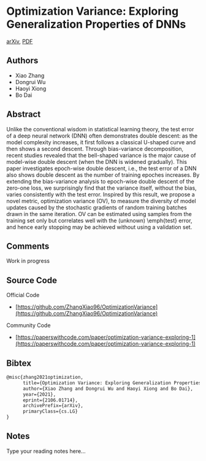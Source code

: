 
# Optimization Variance: Exploring Generalization Properties of DNNs

[arXiv](https://arxiv.org/abs/2106.01714), [PDF](https://arxiv.org/pdf/2106.01714.pdf)

## Authors

- Xiao Zhang
- Dongrui Wu
- Haoyi Xiong
- Bo Dai

## Abstract

Unlike the conventional wisdom in statistical learning theory, the test error of a deep neural network (DNN) often demonstrates double descent: as the model complexity increases, it first follows a classical U-shaped curve and then shows a second descent. Through bias-variance decomposition, recent studies revealed that the bell-shaped variance is the major cause of model-wise double descent (when the DNN is widened gradually). This paper investigates epoch-wise double descent, i.e., the test error of a DNN also shows double descent as the number of training epoches increases. By extending the bias-variance analysis to epoch-wise double descent of the zero-one loss, we surprisingly find that the variance itself, without the bias, varies consistently with the test error. Inspired by this result, we propose a novel metric, optimization variance (OV), to measure the diversity of model updates caused by the stochastic gradients of random training batches drawn in the same iteration. OV can be estimated using samples from the training set only but correlates well with the (unknown) \emph{test} error, and hence early stopping may be achieved without using a validation set.

## Comments

Work in progress

## Source Code

Official Code

- [https://github.com/ZhangXiao96/OptimizationVariance](https://github.com/ZhangXiao96/OptimizationVariance)

Community Code

- [https://paperswithcode.com/paper/optimization-variance-exploring-1](https://paperswithcode.com/paper/optimization-variance-exploring-1)

## Bibtex

```tex
@misc{zhang2021optimization,
      title={Optimization Variance: Exploring Generalization Properties of DNNs}, 
      author={Xiao Zhang and Dongrui Wu and Haoyi Xiong and Bo Dai},
      year={2021},
      eprint={2106.01714},
      archivePrefix={arXiv},
      primaryClass={cs.LG}
}
```

## Notes

Type your reading notes here...


